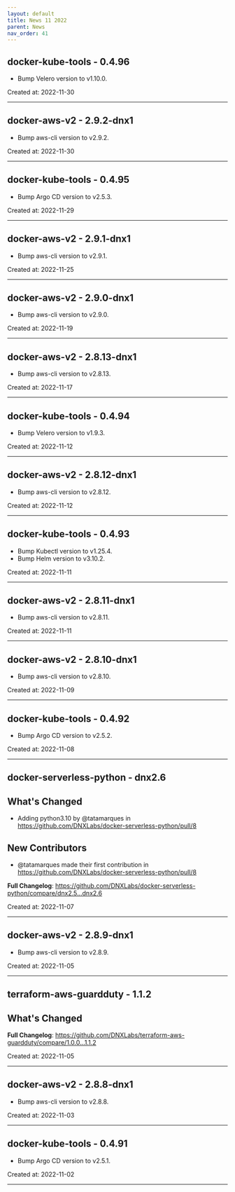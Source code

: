 ```yaml
---
layout: default
title: News 11 2022
parent: News
nav_order: 41
---
```




## docker-kube-tools - 0.4.96
- Bump Velero version to v1.10.0.

Created at: 2022-11-30

---


## docker-aws-v2 - 2.9.2-dnx1
- Bump aws-cli version to v2.9.2.

Created at: 2022-11-30

---


## docker-kube-tools - 0.4.95
- Bump Argo CD version to v2.5.3.

Created at: 2022-11-29

---


## docker-aws-v2 - 2.9.1-dnx1
- Bump aws-cli version to v2.9.1.

Created at: 2022-11-25

---


## docker-aws-v2 - 2.9.0-dnx1
- Bump aws-cli version to v2.9.0.

Created at: 2022-11-19

---


## docker-aws-v2 - 2.8.13-dnx1
- Bump aws-cli version to v2.8.13.

Created at: 2022-11-17

---


## docker-kube-tools - 0.4.94
- Bump Velero version to v1.9.3.

Created at: 2022-11-12

---


## docker-aws-v2 - 2.8.12-dnx1
- Bump aws-cli version to v2.8.12.

Created at: 2022-11-12

---


## docker-kube-tools - 0.4.93
- Bump Kubectl version to v1.25.4.
- Bump Helm version to v3.10.2.

Created at: 2022-11-11

---


## docker-aws-v2 - 2.8.11-dnx1
- Bump aws-cli version to v2.8.11.

Created at: 2022-11-11

---


## docker-aws-v2 - 2.8.10-dnx1
- Bump aws-cli version to v2.8.10.

Created at: 2022-11-09

---


## docker-kube-tools - 0.4.92
- Bump Argo CD version to v2.5.2.

Created at: 2022-11-08

---


## docker-serverless-python - dnx2.6
## What's Changed
* Adding python3.10 by @tatamarques in https://github.com/DNXLabs/docker-serverless-python/pull/8

## New Contributors
* @tatamarques made their first contribution in https://github.com/DNXLabs/docker-serverless-python/pull/8

**Full Changelog**: https://github.com/DNXLabs/docker-serverless-python/compare/dnx2.5...dnx2.6

Created at: 2022-11-07

---


## docker-aws-v2 - 2.8.9-dnx1
- Bump aws-cli version to v2.8.9.

Created at: 2022-11-05

---


## terraform-aws-guardduty - 1.1.2
## What's Changed

**Full Changelog**: https://github.com/DNXLabs/terraform-aws-guardduty/compare/1.0.0...1.1.2

Created at: 2022-11-05

---


## docker-aws-v2 - 2.8.8-dnx1
- Bump aws-cli version to v2.8.8.

Created at: 2022-11-03

---


## docker-kube-tools - 0.4.91
- Bump Argo CD version to v2.5.1.

Created at: 2022-11-02

---

